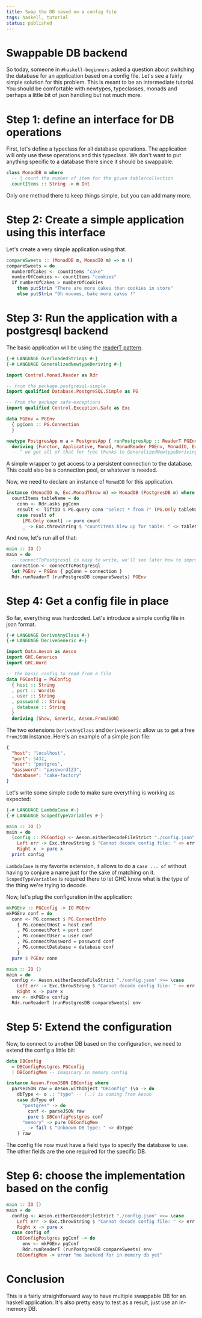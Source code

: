 ```yaml
---
title: Swap the DB based on a config file
tags: haskell, tutorial
status: published
---
```


# Swappable DB backend

So today, someone in `#haskell-beginners` asked a question about switching the database for an application
based on a config file. Let's see a fairly simple solution for this problem. This is meant to be an intermediate tutorial. You should be comfortable with newtypes, typeclasses, monads and perhaps a little bit of json handling but not much more.


# Step 1: define an interface for DB operations

First, let's define a typeclass for all database operations. The application will only use these operations
and this typeclass. We don't want to put anything specific to a database there since it should be swappable.

```haskell
class MonadDB m where
  -- | count the number of item for the given table/collection
  countItems :: String -> m Int
```

Only one method there to keep things simple, but you can add many more.

# Step 2: Create a simple application using this interface

Let's create a very simple application using that.

```haskell
compareSweets :: (MonadDB m, MonadIO m) => m ()
compareSweets = do
  numberOfCakes <- countItems "cake"
  numberOfCookies <- countItems "cookies"
  if numberOfCakes > numberOfCookies
    then putStrLn "There are more cakes than cookies in store"
    else putStrLn "Oh noooes, bake more cakes !"
```

# Step 3: Run the application with a postgresql backend

The basic application will be using the [readerT pattern](https://www.fpcomplete.com/blog/2017/06/readert-design-pattern).

```haskell
{-# LANGUAGE OverloadedStrings #-}
{-# LANGUAGE GeneralizedNewtypeDeriving #-}

import Control.Monad.Reader as Rdr

-- from the package postgresql-simple
import qualified Database.PostgreSQL.Simple as PG

-- from the package safe-exceptions
import qualified Control.Exception.Safe as Exc

data PGEnv = PGEnv
  { pgConn :: PG.Connection
  }

newtype PostgresApp m a = PostgresApp { runPostgresApp :: ReaderT PGEnv m a }
  deriving (Functor, Applicative, Monad, MonadReader PGEnv, MonadIO, Exc.MonadThrow)
  -- ^ we get all of that for free thanks to GeneralizedNewtypeDeriving
```
A simple wrapper to get access to a persistent connection to the database. This
could also be a connection pool, or whatever is needed.

Now, we need to declare an instance of `MonadDB` for this application.

```haskell
instance (MonadIO m, Exc.MonadThrow m) => MonadDB (PostgresDB m) where
  countItems tableName = do
    conn <- Rdr.asks pgConn
    result <- liftIO $ PG.query conn "select * from ?" (PG.Only tableName)
    case result of
      [PG.Only count] -> pure count
      _ -> Exc.throwString $ "countItems blew up for table: " <> tableName

```

And now, let's run all of that:

```haskell
main :: IO ()
main = do
  -- connectToPostgresql is easy to write, we'll see later how to improve it
  connection <- connectToPostgresql
  let PGEnv = PGEnv { pgConn = connection }
  Rdr.runReaderT (runPostgresDB compareSweets) PGEnv
```


# Step 4: Get a config file in place

So far, everything was hardcoded. Let's introduce a simple config file in json format.

```haskell
{-# LANGUAGE DeriveAnyClass #-}
{-# LANGUAGE DeriveGeneric #-}

import Data.Aeson as Aeson
import GHC.Generics
import GHC.Word

-- the basic config to read from a file
data PGConfig = PGConfig
  { host :: String
  , port :: Word16
  , user :: String
  , password :: String
  , database :: String
  }
  deriving (Show, Generic, Aeson.FromJSON)
```
The two extensions `DeriveAnyClass` and `DeriveGeneric` allow us to get a free `FromJSON` instance.
Here's an example of a simple json file:

```json
{
  "host": "localhost",
  "port": 5432,
  "user": "postgres",
  "password": "password123",
  "database": "cake-factory"
}
```

Let's write some simple code to make sure everything is working as expected:

```haskell
{-# LANGUAGE LambdaCase #-}
{-# LANGUAGE ScopedTypeVariables #-}

main :: IO ()
main = do
  (config :: PGConfig) <- Aeson.eitherDecodeFileStrict "./config.json" >>= \case
    Left err -> Exc.throwString $ "Cannot decode config file: " <> err
    Right x -> pure x
  print config
```

`LambdaCase` is my favorite extension, it allows to do a `case ... of` without having to conjure a name
just for the sake of matching on it. `ScopedTypeVariables` is required there to let GHC know what
is the type of the thing we're trying to decode.

Now, let's plug the configuration in the application:

```haskell
mkPGEnv :: PGConfig -> IO PGEnv
mkPGEnv conf = do
  conn <- PG.connect $ PG.ConnectInfo
    { PG.connectHost = host conf
    , PG.connectPort = port conf
    , PG.connectUser = user conf
    , PG.connectPassword = password conf
    , PG.connectDatabase = database conf
    }
  pure $ PGEnv conn

main :: IO ()
main = do
  config <- Aeson.eitherDecodeFileStrict "./config.json" >>= \case
    Left err -> Exc.throwString $ "Cannot decode config file: " <> err
    Right x -> pure x
  env <- mkPGEnv config
  Rdr.runReaderT (runPostgresDB compareSweets) env
```


# Step 5: Extend the configuration

Now, to connect to another DB based on the configuration, we need to extend the config a little bit:

```haskell
data DBConfig
  = DBConfigPostgres PGConfig
  | DBConfigMem -- imaginary in memory config

instance Aeson.FromJSON DBConfig where
  parseJSON raw = Aeson.withObject "DBConfig" (\o -> do
    dbType <- o .: "type" -- (.:) is coming from Aeson
    case dbType of
      "postgres" -> do
        conf <- parseJSON raw
        pure $ DBConfigPostgres conf
      "memory" -> pure DBConfigMem
      _ -> fail $ "Unknown DB type: " <> dbType
    ) raw
```
The config file now must have a field `type` to specify the database to use. The other fields are the one
required for the specific DB.

# Step 6: choose the implementation based on the config

```haskell
main :: IO ()
main = do
  config <- Aeson.eitherDecodeFileStrict "./config.json" >>= \case
    Left err -> Exc.throwString $ "Cannot decode config file: " <> err
    Right x -> pure x
  case config of
    DBConfigPostgres pgConf -> do
      env <- mkPGEnv pgConf
      Rdr.runReaderT (runPostgresDB compareSweets) env
    DBConfigMem -> error "no backend for in memory db yet"
```


# Conclusion
This is a fairly straightforward way to have multiple swappable DB for an haskell application.
It's also pretty easy to test as a result, just use an in-memory DB.
